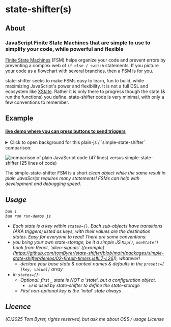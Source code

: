 # state-shifter(s)

## About

### JavaScript Finite State Machines that are simple to use to simplify your code, while powerful and flexible

[Finite State Machines](https://eng.libretexts.org/Under_Construction/Book:_Discrete_Structures/09:_Finite-State_Automata/9.01:_Introduction/9.1.01:_Finite-State_Machine_Overview) (FSM) helps organize your code and prevent errors by preventing a complex web of `if else / switch` statements.  If you picture your code as a flowchart with several branches, then a FSM is for you.

state-shifter seeks to make FSMs easy to learn, fun to build, while maximizing JavaScript's power and flexibility.  It is not a full DSL and ecosystem like [XState](https://stately.ai/).  Rather it is only there to progress though the state (& run the functions) you define.  state-shifter code is very minimal, with only a few conventions to remember.


## Example

#### [live demo where you can press buttons to send triggers](https://tombyrer.github.io/state-shifter/demos.html)

<details>
<summary>Click to open background for this plain-js / `simple-state-shifter` comparison:</summary>
A client wants you to build a 'countdown timer' (sometimes found as Pomodoro timer).  He wants it to have the following modes:  

- setting (enter timer length)
- running (time is counting down)
- paused (temporary pause)
- alarm (time expired)
- standby (timer is reset to start)

Not all of these modes are to be accessible to each other; only a few triggers will transition to another mode (AKA 'state').  So you produce this [lovely diagram](https://www.mermaidchart.com/play#pako:eNp9UDFuwzAM_ArhsYA-wCFTxk5Z6wysxdhCbcqQaCRB0L_Hoh3AaOBOIu94dyIfVRM9V1g552ppolxCi7UAaMcDI1xi4qwF6GP8QehI_DHRVQyie5wUwVObuBazyErKxzAjNJQZHxI3GqLA56n0Xx9ncO4AmVWDtAVaS4PTJFJqhNkoWfAL2qjQc8_Kf1nqKQ3ItzGkN26kKbNHe95cdd7q-47zqmyRy_BO4pb8R7gGFG4aTGjf2zHdcKtn1jjadZZ-R7dlX4nr5arfJxGwpRE):

![flowchart of countdown timer](./docs/countdown-timer-diagram.avif)

Your client becomes dizzy trying to read your flowchart, so you promise him that you'll return with a quick program to demo the state transitions.  Unfortunately, you also become dizzy from all nest of `switch case if else` statements that you had to type in to get it working.  Fortunately, a friend told you about 'simple-state-shifter'.  Refactoring, you're amazed that typing in the core transition->state logic was easy & fun.  Even your client understands it!
</details>

![comparison of plain JavaScript code (47 lines) versus simple-state-shifter (25 lines of code)](./docs/js-vs-simple-state-shifter.avif)

The simple-state-shifter FSM is a short <i>clean object<i> while the same result in plain JavaScript requires many statements!  FSMs can help with development and debugging speed.

## Usage

```bash
bun i
bun run run-demos.js
```


* Each state is a key within `states={}`.  Each sub-objects have transitions (AKA triggers) listed as keys, with their values are the destination states.  Easy for everyone to read!  There are some conventions:
* you bring your own state-storage, be it a simple JS `Map()`, `useState()` hook from React, 'alien-signals` ({example}(https://github.com/tomByrer/state-shifter/blob/main/packages/simple-state-shifter/demos/02-firepit-timers.js#L7-L26)), whatever!
  + declare your base state & context names & defaults in the `presets=[ [key, value]]` array
* in `states={}`:
  + *Optional:* first `_` state is NOT a 'state', but a configuration object.
    - `id` is used by state-shifter to define the state-storage
  + First non-optional key is the 'inital' state always



## Licence

 (C)2025 Tom Byrer, rights reserved, but ask me about OSS / usage License
